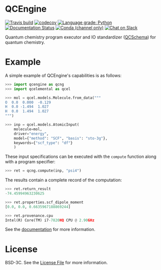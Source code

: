 QCEngine
========
[![Travis build](https://img.shields.io/travis/MolSSI/QCEngine/master.svg?logo=linux&logoColor=white)](https://travis-ci.org/MolSSI/QCEngine)
[![codecov](https://img.shields.io/codecov/c/github/MolSSI/QCEngine.svg?logo=Codecov&logoColor=white)](https://codecov.io/gh/MolSSI/QCEngine)
[![Language grade: Python](https://img.shields.io/lgtm/grade/python/g/MolSSI/QCEngine.svg?logo=lgtm&logoWidth=18)](https://lgtm.com/projects/g/MolSSI/QCEngine/context:python)
[![Documentation Status](https://img.shields.io/github/workflow/status/MolSSI/QCEngine/CI/master?label=docs&logo=readthedocs&logoColor=white)](http://docs.qcarchive.molssi.org/projects/qcengine/en/latest/)
[![Conda (channel only)](https://img.shields.io/conda/vn/conda-forge/qcengine?color=blue&logo=anaconda&logoColor=white)](https://anaconda.org/conda-forge/qcengine)
[![Chat on Slack](https://img.shields.io/badge/chat-on_slack-808493.svg?longCache=true&style=flat&logo=slack)](https://join.slack.com/t/qcarchive/shared_invite/enQtNDIzNTQ2OTExODk0LTE3MWI0YzBjNzVhNzczNDM0ZTA5MmQ1ODcxYTc0YTA1ZDQ2MTk1NDhlMjhjMmQ0YWYwOGMzYzJkZTM2NDlmOGM)

<!--[![Azure Build Status](https://dev.azure.com/MolSSI/QCArchive/_apis/build/status/MolSSI.QCEngine?branchName=master)](https://dev.azure.com/MolSSI/QCArchive/_build/latest?definitionId=5&branchName=master)-->
Quantum chemistry program executor and IO standardizer ([QCSchema](https://github.com/MolSSI/QCSchema)) for quantum chemistry.

# Example

A simple example of QCEngine's capabilities is as follows:

```python
>>> import qcengine as qcng
>>> import qcelemental as qcel

>>> mol = qcel.models.Molecule.from_data("""
O  0.0  0.000  -0.129
H  0.0 -1.494  1.027
H  0.0  1.494  1.027
""")

>>> inp = qcel.models.AtomicInput(
    molecule=mol,
    driver="energy",
    model={"method": "SCF", "basis": "sto-3g"},
    keywords={"scf_type": "df"}
    )
```

These input specifications can be executed with the ``compute`` function along with a program specifier:

```python
>>> ret = qcng.compute(inp, "psi4")
```

The results contain a complete record of the computation:


```python
>>> ret.return_result
-74.45994963230625

>>> ret.properties.scf_dipole_moment
[0.0, 0.0, 0.6635967188869244]

>>> ret.provenance.cpu
Intel(R) Core(TM) i7-7820HQ CPU @ 2.90GHz
```

See the [documentation](https://qcengine.readthedocs.io/en/latest/) for more information.

# License

BSD-3C. See the [License File](LICENSE) for more information.
